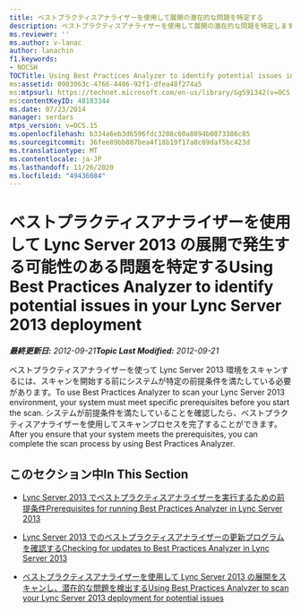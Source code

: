 ```yaml
---
title: ベストプラクティスアナライザーを使用して展開の潜在的な問題を特定する
description: ベストプラクティスアナライザーを使用して展開の潜在的な問題を特定します。
ms.reviewer: ''
ms.author: v-lanac
author: lanachin
f1.keywords:
- NOCSH
TOCTitle: Using Best Practices Analyzer to identify potential issues in your deployment
ms:assetid: 0903063c-4766-4406-92f1-dfea48f274a5
ms:mtpsurl: https://technet.microsoft.com/en-us/library/Gg591342(v=OCS.15)
ms:contentKeyID: 48183344
ms.date: 07/23/2014
manager: serdars
mtps_version: v=OCS.15
ms.openlocfilehash: b334a6eb3d6596fdc3208c60a8894b0873386c85
ms.sourcegitcommit: 36fee89bb887bea4f18b19f17a8c69daf5bc423d
ms.translationtype: MT
ms.contentlocale: ja-JP
ms.lasthandoff: 11/26/2020
ms.locfileid: "49436084"
---
```

# <a name="using-best-practices-analyzer-to-identify-potential-issues-in-your-lync-server-2013-deployment"></a><span data-ttu-id="91057-103">ベストプラクティスアナライザーを使用して Lync Server 2013 の展開で発生する可能性のある問題を特定する</span><span class="sxs-lookup"><span data-stu-id="91057-103">Using Best Practices Analyzer to identify potential issues in your Lync Server 2013 deployment</span></span>

<div data-xmlns="http://www.w3.org/1999/xhtml">

<div class="topic" data-xmlns="http://www.w3.org/1999/xhtml" data-msxsl="urn:schemas-microsoft-com:xslt" data-cs="https://msdn.microsoft.com/">

<div data-asp="https://msdn2.microsoft.com/asp">



</div>

<div id="mainSection">

<div id="mainBody"><span data-ttu-id="91057-104">

<span> </span></span><span class="sxs-lookup"><span data-stu-id="91057-104">

<span> </span></span></span>

<span data-ttu-id="91057-105">_**最終更新日:** 2012-09-21_</span><span class="sxs-lookup"><span data-stu-id="91057-105">_**Topic Last Modified:** 2012-09-21_</span></span>

<span data-ttu-id="91057-106">ベストプラクティスアナライザーを使って Lync Server 2013 環境をスキャンするには、スキャンを開始する前にシステムが特定の前提条件を満たしている必要があります。</span><span class="sxs-lookup"><span data-stu-id="91057-106">To use Best Practices Analyzer to scan your Lync Server 2013 environment, your system must meet specific prerequisites before you start the scan.</span></span> <span data-ttu-id="91057-107">システムが前提条件を満たしていることを確認したら、ベストプラクティスアナライザーを使用してスキャンプロセスを完了することができます。</span><span class="sxs-lookup"><span data-stu-id="91057-107">After you ensure that your system meets the prerequisites, you can complete the scan process by using Best Practices Analyzer.</span></span>

<div>

## <a name="in-this-section"></a><span data-ttu-id="91057-108">このセクション中</span><span class="sxs-lookup"><span data-stu-id="91057-108">In This Section</span></span>

  - [<span data-ttu-id="91057-109">Lync Server 2013 でベストプラクティスアナライザーを実行するための前提条件</span><span class="sxs-lookup"><span data-stu-id="91057-109">Prerequisites for running Best Practices Analyzer in Lync Server 2013</span></span>](lync-server-2013-prerequisites-for-running-best-practices-analyzer.md)

  - [<span data-ttu-id="91057-110">Lync Server 2013 でのベストプラクティスアナライザーの更新プログラムを確認する</span><span class="sxs-lookup"><span data-stu-id="91057-110">Checking for updates to Best Practices Analyzer in Lync Server 2013</span></span>](lync-server-2013-checking-for-updates-to-best-practices-analyzer.md)

  - [<span data-ttu-id="91057-111">ベストプラクティスアナライザーを使用して Lync Server 2013 の展開をスキャンし、潜在的な問題を検出する</span><span class="sxs-lookup"><span data-stu-id="91057-111">Using Best Practices Analyzer to scan your Lync Server 2013 deployment for potential issues</span></span>](lync-server-2013-using-best-practices-analyzer-to-scan-your-deployment-for-potential-issues.md)

<span data-ttu-id="91057-112"></div>

</div>

<span> </span>

</div>

</div>

</span><span class="sxs-lookup"><span data-stu-id="91057-112"></div>

</div>

<span> </span>

</div>

</div>

</span></span></div>

